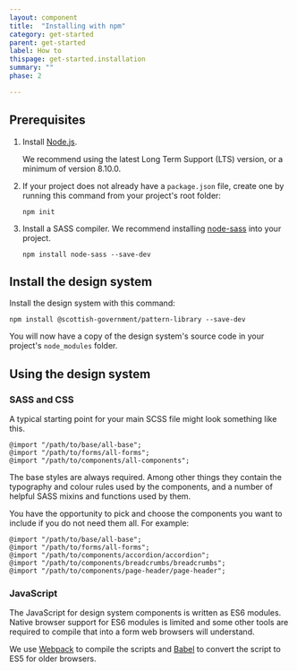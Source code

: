 ```yaml
---
layout: component
title:  "Installing with npm"
category: get-started
parent: get-started
label: How to
thispage: get-started.installation
summary: ""
phase: 2

---
```


## Prerequisites

1. Install [Node.js](https://nodejs.org/en/).

    We recommend using the latest Long Term Support (LTS) version, or a minimum of version 8.10.0.

2. If your project does not already have a `package.json` file, create one by running this command from your project's root folder:

    <pre><code class="css">npm init</code></pre>

3. Install a SASS compiler. We recommend installing [node-sass](https://github.com/sass/node-sass) into your project.

    <pre><code class="css">npm install node-sass --save-dev</code></pre>

## Install the design system

Install the design system with this command:

<pre><code>npm install @scottish-government/pattern-library --save-dev</code></pre>

You will now have a copy of the design system's source code in your project's `node_modules` folder.

## Using the design system

### SASS and CSS

A typical starting point for your main SCSS file might look something like this.

<pre><code>@import "/path/to/base/all-base";
@import "/path/to/forms/all-forms";
@import "/path/to/components/all-components";
</code></pre>

The base styles are always required. Among other things they contain the typography and colour rules used by the components, and a number of helpful SASS mixins and functions used by them.

You have the opportunity to pick and choose the components you want to include if you do not need them all. For example:

<pre><code>@import "/path/to/base/all-base";  
@import "/path/to/forms/all-forms";  
@import "/path/to/components/accordion/accordion";  
@import "/path/to/components/breadcrumbs/breadcrumbs";  
@import "/path/to/components/page-header/page-header";
</code></pre>

### JavaScript

The JavaScript for design system components is written as ES6 modules. Native browser support for ES6 modules is limited and some other tools are required to compile that into a form web browsers will understand.

We use [Webpack](https://webpack.js.org/) to compile the scripts and [Babel](https://babeljs.io/) to convert the script to ES5 for older browsers.
